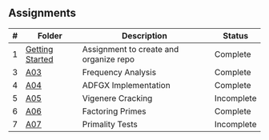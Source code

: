 ## Assignments

| # | Folder | Description |  Status  |
| :----: | ------ | ----------- | -------- |
|   1   | [Getting Started](https://github.com/sgilliland/4663-Cryptography-Gilliland/blob/master/Assignments/README.md) |   Assignment to create and organize repo   | Complete  |
|   3   | [A03](https://github.com/sgilliland/4663-Cryptography-Gilliland/blob/master/Assignments/A03) |   Frequency Analysis   |  Complete  |
|   4   | [A04](https://github.com/sgilliland/4663-Cryptography-Gilliland/blob/master/Assignments/A04) |   ADFGX Implementation   |  Complete  |
|   5   | [A05](https://github.com/sgilliland/4663-Cryptography-Gilliland/blob/master/Assignments/A05) |   Vigenere Cracking   |  Incomplete  |
|   6   | [A06](https://github.com/sgilliland/4663-Cryptography-Gilliland/blob/master/Assignments/A06) |   Factoring Primes   |  Complete  |
|   7   | [A07](https://github.com/sgilliland/4663-Cryptography-Gilliland/blob/master/Assignments/A07) |   Primality Tests   |  Incomplete  |

